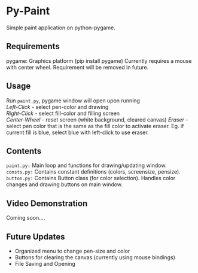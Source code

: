 # Py-Paint
Simple paint application on python-pygame.

## Requirements
pygame: Graphics platform (pip install pygame)
Currently requires a mouse with center wheel. Requirement will be removed in future.

## Usage
Run `paint.py`, pygame window will open upon running  
*Left-Click* - select pen-color and drawing  
*Right-Click* - select fill-color and filling screen  
*Center-Wheel* - reset screen (white background, cleared canvas)
*Eraser* - select pen color that is the same as the fill color to activate eraser. Eg. if current fill is blue, select blue with left-click to use eraser.

## Contents
`paint.py:` Main loop and functions for drawing/updating window.   
`consts.py:` Contains constant definitions (colors, screensize, pensize).  
`button.py:` Contains Button class (for color selection). Handles color changes and drawing buttons on main window.  

## Video Demonstration
Coming soon....

## Future Updates
- Organized menu to change pen-size and color
- Buttons for clearing the canvas (currently using mouse bindings)
- File Saving and Opening
